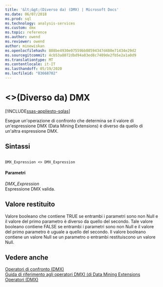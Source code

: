 ```yaml
---
title: '&lt;&gt;(Diverso da) (DMX) | Microsoft Docs'
ms.date: 06/07/2018
ms.prod: sql
ms.technology: analysis-services
ms.custom: dmx
ms.topic: reference
ms.author: owend
ms.reviewer: owend
author: minewiskan
ms.openlocfilehash: 808be4930e07559bb08594347d480e71434e29d2
ms.sourcegitcommit: 4cb53a8072dbd94a83ed8c7409de2fb5e2a1a0d9
ms.translationtype: MT
ms.contentlocale: it-IT
ms.lasthandoff: 05/19/2020
ms.locfileid: "83668702"
---
```

# <a name="ltgt-not-equal-to-dmx"></a>&lt;&gt;(Diverso da) DMX
[!INCLUDE[ssas-appliesto-sqlas](../includes/ssas-appliesto-sqlas.md)]

  Esegue un'operazione di confronto che determina se il valore di un'espressione DMX (Data Mining Extensions) è diverso da quello di un'altra espressione DMX.  
  
## <a name="syntax"></a>Sintassi  
  
```  
  
DMX_Expression <> DMX_Expression  
```  
  
#### <a name="parameters"></a>Parametri  
 *DMX_Expression*  
 Espressione DMX valida.  
  
## <a name="return-value"></a>Valore restituito  
 Valore booleano che contiene TRUE se entrambi i parametri sono non Null e il valore del primo parametro è diverso da quello del secondo. Tale valore booleano contiene FALSE se entrambi i parametri sono non Null e il valore del primo parametro è uguale a quello del secondo. Il valore booleano contiene un valore Null se un parametro o entrambi restituiscono un valore Null.  
  
## <a name="see-also"></a>Vedere anche  
 [Operatori di confronto &#40;DMX&#41;](../dmx/operators-comparison.md)   
 [Guida di riferimento agli operatori DMX&#41; &#40;di Data Mining Extensions](../dmx/data-mining-extensions-dmx-operator-reference.md)   
 [Operatori &#40;DMX&#41;](../dmx/operators-dmx.md)  
  
  
